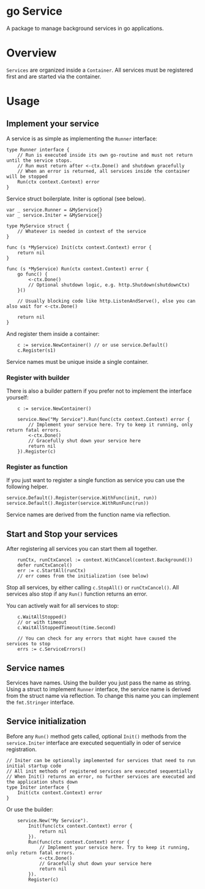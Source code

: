 # go Service

A package to manage background services in go applications.


# Overview

`Services` are organized inside a `Container`. 
All services must be registered first and are started via the container.



# Usage


## Implement your service 

A service is as simple as implementing the `Runner` interface:

```
type Runner interface {
	// Run is executed inside its own go-routine and must not return until the service stops.
	// Run must return after <-ctx.Done() and shutdown gracefully
	// When an error is returned, all services inside the container will be stopped
	Run(ctx context.Context) error
}
```

Service struct boilerplate. Initer is optional (see below).
```
var _ service.Runner = &MyService{}
var _ service.Initer = &MyService{}

type MyService struct {
	// Whatever is needed in context of the service
}

func (s *MyService) Init(ctx context.Context) error {
	return nil
}

func (s *MyService) Run(ctx context.Context) error {
	go func() {
		<-ctx.Done()
		// Optional shutdown logic, e.g. http.Shutdown(shutdownCtx)
	}()
	
	// Usually blocking code like http.ListenAndServe(), else you can also wait for <-ctx.Done()
	
	return nil
}
```

And register them inside a container:

```
	c := service.NewContainer() // or use service.Default()
	c.Register(s1)
```

Service names must be unique inside a single container.

### Register with builder
There is also a builder pattern if you prefer not to implement the interface yourself:

```
	c := service.NewContainer()
	
	service.New("My Service").Run(func(ctx context.Context) error {
		// Implement your service here. Try to keep it running, only return fatal errors.
		<-ctx.Done()
		// Gracefully shut down your service here
		return nil
	}).Register(c)
```

### Register as function
If you just want to register a single function as service you can use the following helper.

```
service.Default().Register(service.WithFunc(init, run))
service.Default().Register(service.WithRunFunc(run))
```

Service names are derived from the function name via reflection.

## Start and Stop your services

After registering all services you can start them all together.

```
	runCtx, runCtxCancel := context.WithCancel(context.Background())
	defer runCtxCancel()
	err := c.StartAll(runCtx)
	// err comes from the initialization (see below)
```

Stop all services, by either calling `c.StopAll()` or `runCtxCancel()`.
All services also stop if any `Run()` function returns an error.

You can actively wait for all services to stop:

```
	c.WaitAllStopped()
	// or with timeout
	c.WaitAllStoppedTimeout(time.Second)

	// You can check for any errors that might have caused the services to stop
	errs := c.ServiceErrors()
```

## Service names

Services have names. Using the builder you just pass the name as string. 
Using a struct to implement `Runner` interface, the service name is derived from the struct name via reflection.
To change this name you can implement the `fmt.Stringer` interface.

## Service initialization

Before any `Run()` method gets called, 
optional `Init()` methods from the `service.Initer` interface are executed sequentially
in oder of service registration.

```
// Initer can be optionally implemented for services that need to run initial startup code
// All init methods of registered services are executed sequentially
// When Init() returns an error, no further services are executed and the application shuts down
type Initer interface {
	Init(ctx context.Context) error
}
```

Or use the builder:

```
	service.New("My Service").
		Init(func(ctx context.Context) error {
			return nil
		}).
		Run(func(ctx context.Context) error {
			// Implement your service here. Try to keep it running, only return fatal errors.
			<-ctx.Done()
			// Gracefully shut down your service here
			return nil
		}).
		Register(c)
```

